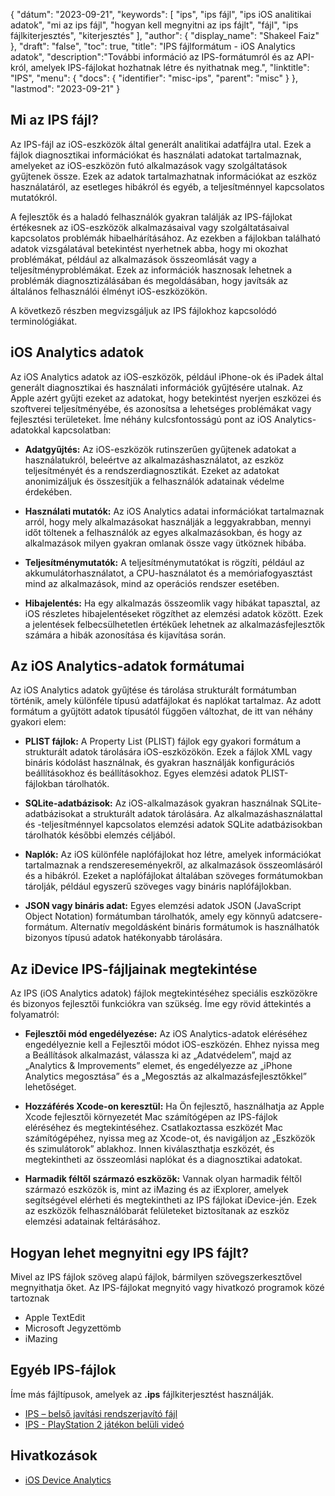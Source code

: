 {
"dátum": "2023-09-21",
  "keywords": [
"ips",
"ips fájl",
"ips iOS analitikai adatok",
"mi az ips fájl",
"hogyan kell megnyitni az ips fájlt",
"fájl",
"ips fájlkiterjesztés",
"kiterjesztés"
],
  "author": {
"display_name": "Shakeel Faiz"
},
"draft": "false",
"toc": true,
"title": "IPS fájlformátum - iOS Analytics adatok",
  "description":"További információ az IPS-formátumról és az API-król, amelyek IPS-fájlokat hozhatnak létre és nyithatnak meg.",
  "linktitle": "IPS",
  "menu": {
    "docs": {
      "identifier": "misc-ips",
      "parent": "misc"
}
},
"lastmod": "2023-09-21"
}

## Mi az IPS fájl?

Az IPS-fájl az iOS-eszközök által generált analitikai adatfájlra utal. Ezek a fájlok diagnosztikai információkat és használati adatokat tartalmaznak, amelyeket az iOS-eszközön futó alkalmazások vagy szolgáltatások gyűjtenek össze. Ezek az adatok tartalmazhatnak információkat az eszköz használatáról, az esetleges hibákról és egyéb, a teljesítménnyel kapcsolatos mutatókról.

A fejlesztők és a haladó felhasználók gyakran találják az IPS-fájlokat értékesnek az iOS-eszközök alkalmazásaival vagy szolgáltatásaival kapcsolatos problémák hibaelhárításához. Az ezekben a fájlokban található adatok vizsgálatával betekintést nyerhetnek abba, hogy mi okozhat problémákat, például az alkalmazások összeomlását vagy a teljesítményproblémákat. Ezek az információk hasznosak lehetnek a problémák diagnosztizálásában és megoldásában, hogy javítsák az általános felhasználói élményt iOS-eszközökön.

A következő részben megvizsgáljuk az IPS fájlokhoz kapcsolódó terminológiákat.

## iOS Analytics adatok

Az iOS Analytics adatok az iOS-eszközök, például iPhone-ok és iPadek által generált diagnosztikai és használati információk gyűjtésére utalnak. Az Apple azért gyűjti ezeket az adatokat, hogy betekintést nyerjen eszközei és szoftverei teljesítményébe, és azonosítsa a lehetséges problémákat vagy fejlesztési területeket. Íme néhány kulcsfontosságú pont az iOS Analytics-adatokkal kapcsolatban:

- **Adatgyűjtés:** Az iOS-eszközök rutinszerűen gyűjtenek adatokat a használatukról, beleértve az alkalmazáshasználatot, az eszköz teljesítményét és a rendszerdiagnosztikát. Ezeket az adatokat anonimizáljuk és összesítjük a felhasználók adatainak védelme érdekében.

- **Használati mutatók:** Az iOS Analytics adatai információkat tartalmaznak arról, hogy mely alkalmazásokat használják a leggyakrabban, mennyi időt töltenek a felhasználók az egyes alkalmazásokban, és hogy az alkalmazások milyen gyakran omlanak össze vagy ütköznek hibába.

- **Teljesítménymutatók:** A teljesítménymutatókat is rögzíti, például az akkumulátorhasználatot, a CPU-használatot és a memóriafogyasztást mind az alkalmazások, mind az operációs rendszer esetében.

- **Hibajelentés:** Ha egy alkalmazás összeomlik vagy hibákat tapasztal, az iOS részletes hibajelentéseket rögzíthet az elemzési adatok között. Ezek a jelentések felbecsülhetetlen értékűek lehetnek az alkalmazásfejlesztők számára a hibák azonosítása és kijavítása során.

## Az iOS Analytics-adatok formátumai

Az iOS Analytics adatok gyűjtése és tárolása strukturált formátumban történik, amely különféle típusú adatfájlokat és naplókat tartalmaz. Az adott formátum a gyűjtött adatok típusától függően változhat, de itt van néhány gyakori elem:

- **PLIST fájlok:** A Property List (PLIST) fájlok egy gyakori formátum a strukturált adatok tárolására iOS-eszközökön. Ezek a fájlok XML vagy bináris kódolást használnak, és gyakran használják konfigurációs beállításokhoz és beállításokhoz. Egyes elemzési adatok PLIST-fájlokban tárolhatók.

- **SQLite-adatbázisok:** Az iOS-alkalmazások gyakran használnak SQLite-adatbázisokat a strukturált adatok tárolására. Az alkalmazáshasználattal és -teljesítménnyel kapcsolatos elemzési adatok SQLite adatbázisokban tárolhatók későbbi elemzés céljából.

- **Naplók:** Az iOS különféle naplófájlokat hoz létre, amelyek információkat tartalmaznak a rendszereseményekről, az alkalmazások összeomlásáról és a hibákról. Ezeket a naplófájlokat általában szöveges formátumokban tárolják, például egyszerű szöveges vagy bináris naplófájlokban.

- **JSON vagy bináris adat:** Egyes elemzési adatok JSON (JavaScript Object Notation) formátumban tárolhatók, amely egy könnyű adatcsere-formátum. Alternatív megoldásként bináris formátumok is használhatók bizonyos típusú adatok hatékonyabb tárolására.

## Az iDevice IPS-fájljainak megtekintése

Az IPS (iOS Analytics adatok) fájlok megtekintéséhez speciális eszközökre és bizonyos fejlesztői funkciókra van szükség. Íme egy rövid áttekintés a folyamatról:

- **Fejlesztői mód engedélyezése:** Az iOS Analytics-adatok eléréséhez engedélyeznie kell a Fejlesztői módot iOS-eszközén. Ehhez nyissa meg a Beállítások alkalmazást, válassza ki az „Adatvédelem”, majd az „Analytics & Improvements” elemet, és engedélyezze az „iPhone Analytics megosztása” és a „Megosztás az alkalmazásfejlesztőkkel” lehetőséget.

- **Hozzáférés Xcode-on keresztül:** Ha Ön fejlesztő, használhatja az Apple Xcode fejlesztői környezetét Mac számítógépen az IPS-fájlok eléréséhez és megtekintéséhez. Csatlakoztassa eszközét Mac számítógépéhez, nyissa meg az Xcode-ot, és navigáljon az „Eszközök és szimulátorok” ablakhoz. Innen kiválaszthatja eszközét, és megtekintheti az összeomlási naplókat és a diagnosztikai adatokat.

- **Harmadik féltől származó eszközök:** Vannak olyan harmadik féltől származó eszközök is, mint az iMazing és az iExplorer, amelyek segítségével elérheti és megtekintheti az IPS fájlokat iDevice-jén. Ezek az eszközök felhasználóbarát felületeket biztosítanak az eszköz elemzési adatainak feltárásához.

## Hogyan lehet megnyitni egy IPS fájlt?

Mivel az IPS fájlok szöveg alapú fájlok, bármilyen szövegszerkesztővel megnyithatja őket. Az IPS-fájlokat megnyitó vagy hivatkozó programok közé tartoznak

- Apple TextEdit
- Microsoft Jegyzettömb
- iMazing

## Egyéb IPS-fájlok

Íme más fájltípusok, amelyek az **.ips** fájlkiterjesztést használják.

- [IPS – belső javítási rendszerjavító fájl](/hu/game/ips/)
- [IPS - PlayStation 2 játékon belüli videó](/hu/game/ips-ps2/)

## Hivatkozások
* [iOS Device Analytics](https://www.apple.com/legal/privacy/data/en/device-analytics/)
